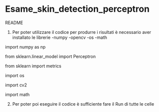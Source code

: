 # Esame_skin_detection_perceptron

README

1)	Per poter utilizzare il codice per produrre i risultati è necessario aver installato le librerie 
-numpy
-opencv
-os
-math

import numpy as np

from sklearn.linear_model import Perceptron

from sklearn import metrics

import os

import cv2

import math


2)	Per poter poi eseguire il codice è sufficiente fare il Run di tutte le celle
